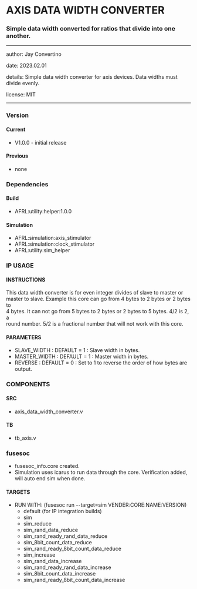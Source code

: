 # AXIS DATA WIDTH CONVERTER
### Simple data width converted for ratios that divide into one another.
---

   author: Jay Convertino   
   
   date: 2023.02.01  
   
   details: Simple data width converter for axis devices. Data widths must divide evenly.  
   
   license: MIT   
   
---

### Version
#### Current
  - V1.0.0 - initial release

#### Previous
  - none

### Dependencies
#### Build

  - AFRL:utility:helper:1.0.0

#### Simulation

  - AFRL:simulation:axis_stimulator
  - AFRL:simulation:clock_stimulator
  - AFRL:utility:sim_helper

### IP USAGE
#### INSTRUCTIONS

This data width converter is for even integer divides of slave to master or  
master to slave. Example this core can go from 4 bytes to 2 bytes or 2 bytes to   
4 bytes. It can not go from 5 bytes to 2 bytes or 2 bytes to 5 bytes. 4/2 is 2, a   
round number. 5/2 is a fractional number that will not work with this core.  

#### PARAMETERS

* SLAVE_WIDTH  : DEFAULT = 1 : Slave width in bytes.
* MASTER_WIDTH : DEFAULT = 1 : Master width in bytes.
* REVERSE : DEFAULT = 0 : Set to 1 to reverse the order of how bytes are output.

### COMPONENTS
#### SRC

* axis_data_width_converter.v
  
#### TB

* tb_axis.v
  
### fusesoc

* fusesoc_info.core created.
* Simulation uses icarus to run data through the core. Verification added, will auto end sim when done.

#### TARGETS

* RUN WITH: (fusesoc run --target=sim VENDER:CORE:NAME:VERSION)
  - default (for IP integration builds)
  - sim
  - sim_reduce
  - sim_rand_data_reduce
  - sim_rand_ready_rand_data_reduce
  - sim_8bit_count_data_reduce
  - sim_rand_ready_8bit_count_data_reduce
  - sim_increase
  - sim_rand_data_increase
  - sim_rand_ready_rand_data_increase
  - sim_8bit_count_data_increase
  - sim_rand_ready_8bit_count_data_increase
